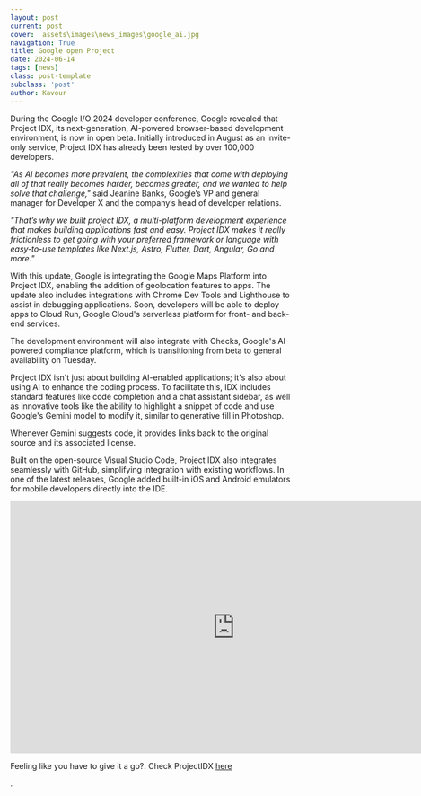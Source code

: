 ```yaml
---
layout: post
current: post
cover:  assets\images\news_images\google_ai.jpg
navigation: True
title: Google open Project
date: 2024-06-14
tags: [news]
class: post-template
subclass: 'post'
author: Kavour
---
```


<p>During the Google I/O 2024 developer conference, Google revealed that Project IDX, its next-generation, AI-powered browser-based development environment, is now in open beta. Initially introduced in August as an invite-only service, Project IDX has already been tested by over 100,000 developers.</p>

<p> <i>"As AI becomes more prevalent, the complexities that come with deploying all of that really becomes harder, becomes greater, and we wanted to help solve that challenge,"</i> said Jeanine Banks, Google’s VP and general manager for Developer X and the company’s head of developer relations.</p>

<p><i>"That’s why we built project IDX, a multi-platform development experience that makes building applications fast and easy. Project IDX makes it really frictionless to get going with your preferred framework or language with easy-to-use templates like Next.js, Astro, Flutter, Dart, Angular, Go and more."</i></p>

<p> With this update, Google is integrating the Google Maps Platform into Project IDX, enabling the addition of geolocation features to apps. The update also includes integrations with Chrome Dev Tools and Lighthouse to assist in debugging applications. Soon, developers will be able to deploy apps to Cloud Run, Google Cloud's serverless platform for front- and back-end services.</p>

<p> The development environment will also integrate with Checks, Google's AI-powered compliance platform, which is transitioning from beta to general availability on Tuesday.</P>

<p> Project IDX isn't just about building AI-enabled applications; it's also about using AI to enhance the coding process. To facilitate this, IDX includes standard features like code completion and a chat assistant sidebar, as well as innovative tools like the ability to highlight a snippet of code and use Google's Gemini model to modify it, similar to generative fill in Photoshop.</p>

<p> Whenever Gemini suggests code, it provides links back to the original source and its associated license.</p>

<p> Built on the open-source Visual Studio Code, Project IDX also integrates seamlessly with GitHub, simplifying integration with existing workflows. In one of the latest releases, Google added built-in iOS and Android emulators for mobile developers directly into the IDE.</p>

<iframe width="799" height="449" src="https://www.youtube.com/embed/-wlZY4tfGMY" title="Project IDX: Full-stack application development with generative AI" frameborder="0" allow="accelerometer; autoplay; clipboard-write; encrypted-media; gyroscope; picture-in-picture; web-share" referrerpolicy="strict-origin-when-cross-origin" allowfullscreen></iframe>

<p> Feeling like you have to give it a go?. Check ProjectIDX <a href="https://idx.dev/">here</a></p>.